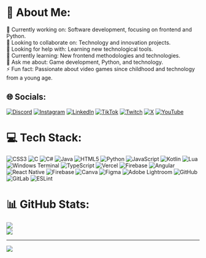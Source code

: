 # 💫 About Me:
🎯 Currently working on: Software development, focusing on frontend and Python.<br>🤝 Looking to collaborate on: Technology and innovation projects.<br>🧠 Looking for help with: Learning new technological tools.<br>🌱 Currently learning: New frontend methodologies and technologies.<br>💬 Ask me about: Game development, Python, and technology.<br>⚡ Fun fact: Passionate about video games since childhood and technology from a young age.

## 🌐 Socials:
[![Discord](https://img.shields.io/badge/Discord-%237289DA.svg?logo=discord&logoColor=white)](https://discord.gg/fogmogreal) [![Instagram](https://img.shields.io/badge/Instagram-%23E4405F.svg?logo=Instagram&logoColor=white)](https://instagram.com/fogmog.dev) [![LinkedIn](https://img.shields.io/badge/LinkedIn-%230077B5.svg?logo=linkedin&logoColor=white)](https://linkedin.com/in/narcizomssiqueira) [![TikTok](https://img.shields.io/badge/TikTok-%23000000.svg?logo=TikTok&logoColor=white)](https://tiktok.com/@fogmogreal) [![Twitch](https://img.shields.io/badge/Twitch-%239146FF.svg?logo=Twitch&logoColor=white)](https://twitch.tv/fogmogreal) [![X](https://img.shields.io/badge/X-black.svg?logo=X&logoColor=white)](https://x.com/fogmogreal) [![YouTube](https://img.shields.io/badge/YouTube-%23FF0000.svg?logo=YouTube&logoColor=white)](https://youtube.com/@fogmogreal) 

# 💻 Tech Stack:
![CSS3](https://img.shields.io/badge/css3-%231572B6.svg?style=for-the-badge&logo=css3&logoColor=white) ![C](https://img.shields.io/badge/c-%2300599C.svg?style=for-the-badge&logo=c&logoColor=white) ![C#](https://img.shields.io/badge/c%23-%23239120.svg?style=for-the-badge&logo=csharp&logoColor=white) ![Java](https://img.shields.io/badge/java-%23ED8B00.svg?style=for-the-badge&logo=openjdk&logoColor=white) ![HTML5](https://img.shields.io/badge/html5-%23E34F26.svg?style=for-the-badge&logo=html5&logoColor=white) ![Python](https://img.shields.io/badge/python-3670A0?style=for-the-badge&logo=python&logoColor=ffdd54) ![JavaScript](https://img.shields.io/badge/javascript-%23323330.svg?style=for-the-badge&logo=javascript&logoColor=%23F7DF1E) ![Kotlin](https://img.shields.io/badge/kotlin-%237F52FF.svg?style=for-the-badge&logo=kotlin&logoColor=white) ![Lua](https://img.shields.io/badge/lua-%232C2D72.svg?style=for-the-badge&logo=lua&logoColor=white) ![Windows Terminal](https://img.shields.io/badge/Windows%20Terminal-%234D4D4D.svg?style=for-the-badge&logo=windows-terminal&logoColor=white) ![TypeScript](https://img.shields.io/badge/typescript-%23007ACC.svg?style=for-the-badge&logo=typescript&logoColor=white) ![Vercel](https://img.shields.io/badge/vercel-%23000000.svg?style=for-the-badge&logo=vercel&logoColor=white) ![Firebase](https://img.shields.io/badge/firebase-%23039BE5.svg?style=for-the-badge&logo=firebase) ![Angular](https://img.shields.io/badge/angular-%23DD0031.svg?style=for-the-badge&logo=angular&logoColor=white) ![React Native](https://img.shields.io/badge/react_native-%2320232a.svg?style=for-the-badge&logo=react&logoColor=%2361DAFB) ![Firebase](https://img.shields.io/badge/firebase-a08021?style=for-the-badge&logo=firebase&logoColor=ffcd34) ![Canva](https://img.shields.io/badge/Canva-%2300C4CC.svg?style=for-the-badge&logo=Canva&logoColor=white) ![Figma](https://img.shields.io/badge/figma-%23F24E1E.svg?style=for-the-badge&logo=figma&logoColor=white) ![Adobe Lightroom](https://img.shields.io/badge/Adobe%20Lightroom-31A8FF.svg?style=for-the-badge&logo=Adobe%20Lightroom&logoColor=white) ![GitHub](https://img.shields.io/badge/github-%23121011.svg?style=for-the-badge&logo=github&logoColor=white) ![GitLab](https://img.shields.io/badge/gitlab-%23181717.svg?style=for-the-badge&logo=gitlab&logoColor=white) ![ESLint](https://img.shields.io/badge/ESLint-4B3263?style=for-the-badge&logo=eslint&logoColor=white)
# 📊 GitHub Stats:
![](https://github-readme-stats.vercel.app/api?username=fogmogreal&theme=dark&hide_border=true&include_all_commits=true&count_private=true)<br/>
![](https://github-readme-stats.vercel.app/api/top-langs/?username=fogmogreal&theme=dark&hide_border=true&include_all_commits=true&count_private=true&layout=compact)

---
[![](https://visitcount.itsvg.in/api?id=fogmogreal&icon=1&color=11)](https://visitcount.itsvg.in)
